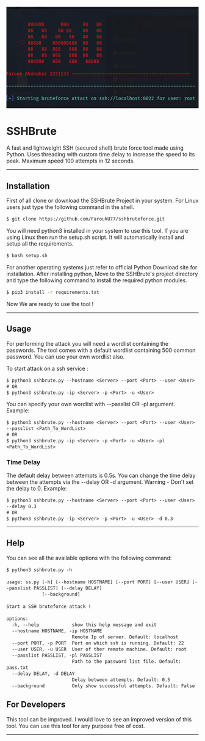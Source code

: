 <p align="center">
<img title="SSHBrute" src="image_1.png" alt="SSHBrute"/>
</p>

# SSHBrute

A fast and lightweight SSH (secured shell) brute force tool made using Python. Uses threading with custom time delay to increase the speed to its peak. Maximum speed 100 attempts in 12 seconds.
***

## Installation
First of all clone or download the SSHBrute Project in your system. For Linux users just type the following command in the shell.
```bash
$ git clone https://github.com/FaroukU77/sshbruteforce.git
```
You will need python3 installed in your system to use this tool. If you are using Linux then run the setup.sh script. It will automatically install and setup all the requirements.
```bash
$ bash setup.sh
```
For another operating systems just refer to official Python Download site for installation. After installing python, Move to the SSHBrute's project directory and type the following command to install the required python modules.
```bash
$ pip3 install -r requirements.txt
```
Now We are ready to use the tool !
***
## Usage
For performing the attack you will need a wordlist containing the passwords. The tool comes with a default wordlist containing 500 common password. You can use your own wordlist also.

To start attack on a ssh service :
```
$ python3 sshbrute.py --hostname <Server> --port <Port> --user <User>
# OR
$ python3 sshbrute.py -ip <Server> -p <Port> -u <User>
```
You can specify your own wordlist with --passlist OR -pl argument. Example:
```
$ python3 sshbrute.py --hostname <Server> --port <Port> --user <User> --passlist <Path_To_WordList>
# OR
$ python3 sshbrute.py -ip <Server> -p <Port> -u <User> -pl <Path_To_WordList>
```
### Time Delay
The default delay between attempts is 0.5s. You can change the time delay between the attempts via the --delay OR -d argument. Warning - Don't set the delay to 0. Example:
```
$ python3 sshbrute.py --hostname <Server> --port <Port> --user <User> --delay 0.3
# OR
$ python3 sshbrute.py -ip <Server> -p <Port> -u <User> -d 0.3
```
***
## Help
You can see all the available options with the following command:
```
$ python3 sshbrute.py -h

usage: ss.py [-h] [--hostname HOSTNAME] [--port PORT] [--user USER] [--passlist PASSLIST] [--delay DELAY]
             [--background]

Start a SSH bruteforce attack !

options:
  -h, --help            show this help message and exit
  --hostname HOSTNAME, -ip HOSTNAME
                        Remote Ip of server. Default: localhost
  --port PORT, -p PORT  Port on which ssh is running. Default: 22
  --user USER, -u USER  User of ther remote machine. Default: root
  --passlist PASSLIST, -pl PASSLIST
                        Path to the password list file. Default: pass.txt
  --delay DELAY, -d DELAY
                        Delay between attempts. Default: 0.5
  --background          Only show successful attempts. Default: False
```
## For Developers
This tool can be improved. I would love to see an improved version of this tool.
You can use this tool for any purpose free of cost.
***


